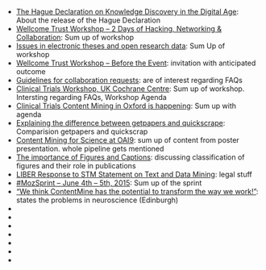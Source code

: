 
- [The Hague Declaration on Knowledge Discovery in the Digital Age](http://contentmine.org/2015/05/the-hague-declaration-on-knowledge-discovery-in-the-digital-age/): About the release of the Hague Declaration
- [Wellcome Trust Workshop – 2 Days of Hacking, Networking & Collaboration](http://contentmine.org/2015/04/wellcome-trust-workshop-after-the-event/): Sum up of workshop
- [Issues in electronic theses and open research data](http://contentmine.org/2015/04/issues-in-electronic-theses-and-open-research-data/): Sum Up of workshop
- [Wellcome Trust Workshop – Before the Event](http://contentmine.org/2015/04/wellcome-trust-workshop-before-the-event/): invitation with anticipated outcome
- [Guidelines for collaboration requests](http://contentmine.org/2015/03/guidelines-for-collaboration-requests/): are of interest regarding FAQs
- [Clinical Trials Workshop, UK Cochrane Centre](http://contentmine.org/2015/03/clinical-trials-workshop-uk-cochrane-centre/): Sum up of workshop. Intersting regarding FAQs, Workshop Agenda
- [Clinical Trials Content Mining in Oxford is happening](http://contentmine.org/2015/03/clinical-trials-content-mining-in-oxford-is-happening/): Sum up with agenda
- [Explaining the difference between getpapers and quickscrape](http://contentmine.org/2015/07/explaining-the-difference-between-getpapers-and-quickscrape/): Comparision getpapers and quickscrap
- [Content Mining for Science at OAI9](http://contentmine.org/2015/06/content-mining-for-science-at-oai9/): sum up of content from poster presentation. whole pipeline gets mentioned
- [The importance of Figures and Captions](http://contentmine.org/2015/06/the-importance-of-figures-and-captions/): discussing classification of figures and their role in publications
- [LIBER Response to STM Statement on Text and Data Mining](http://contentmine.org/2015/06/liber-response-to-stm-statement-on-text-and-data-mining/): legal stuff
- [#MozSprint – June 4th – 5th, 2015](http://contentmine.org/2015/06/mozsprint-june-4th-5th-2015/): Sum up of the sprint
- [“We think ContentMine has the potential to transform the way we work!”](http://contentmine.org/2015/06/we-think-it-contentmine-has-the-potential-to-transform-the-way-we-work/): states the problems in neuroscience (Edinburgh)
- []()
- []()
- []()
- []()
- []()
- []()
- []()




